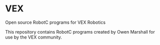 VEX
===

Open source RobotC programs for VEX Robotics

This repository contains RobotC programs created by Owen Marshall for use by the VEX community.
